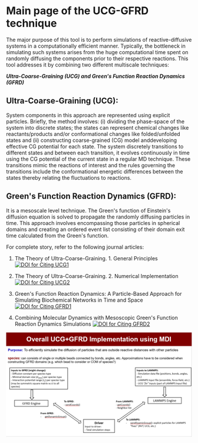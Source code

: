 # **Main page of the UCG-GFRD technique**

The major purpose of this tool is to perform simulations of reactive-diffusive systems in a computationally efficient manner. Typically, the  bottleneck in simulating such systems arises from the huge computational time spent on randomly diffusing the components prior to their respective reactions. This tool addresses it by combining two different multiscale techniques:

***Ultra-Coarse-Graining (UCG) and Green's Function Reaction Dynamics (GFRD)***

## **Ultra-Coarse-Graining (UCG):** 
System components in this approach are represented using explicit particles. Briefly, the method involves: (i) dividing the phase-space of the system into discrete states; the states can represent chemical changes like reactants/products and/or conformational changes like folded/unfolded states and (ii) constructing coarse-grained (CG) model anddeveloping effective CG potential for each state. The system discretely transitions to different states and between each transition, it evolves continuously in time using the CG potential of the current state in a regular MD technique. These transitions mimic the reactions of interest and the rules governing the transitions include the conformational energetic differences between the states thereby relating the fluctuations to reactions.

## **Green's Function Reaction Dynamics (GFRD):** 
It is a mesoscale level technique. The Green's function of Einstein's diffusion equation is solved to propagate the randomly diffusing particles in time. This approach involves encompassing those particles in spherical domains and creating an ordered event list consisting of their domain exit time calculated from the Green's function.

For complete story, refer to the following journal articles:
1) The Theory of Ultra-Coarse-Graining. 1. General Principles
[![DOI for Citing UCG1](https://img.shields.io/badge/DOI%3A-https%3A%2F%2Fdoi.org%2F10.1021%2Fct4000444-green)](https://doi.org/10.1021/ct4000444)

2) The Theory of Ultra-Coarse-Graining. 2. Numerical Implementation
[![DOI for Citing UCG2](https://img.shields.io/badge/DOI%3A%20-%20https%3A%2F%2Fdoi.org%2F10.1021%2Fct500834t-brightgreen)](https://doi.org/10.1021/ct500834t)

3) Green's Function Reaction Dynamics: A Particle-Based Approach for Simulating Biochemical Networks in Time and Space
[![DOI for Citing GFRD1](https://img.shields.io/badge/DOI%3A%20-%20https%3A%2F%2Fdoi.org%2F10.1063%F1.2137716-blue)](https://doi.org/10.1063/1.2137716)

4) Combining Molecular Dynamics with Mesoscopic Green's Function Reaction Dynamics Simulations
[![DOI for Citing GFRD2](https://img.shields.io/badge/DOI%3A%20-%20https%3A%2F%2Fdoi.org%2F10.1063%F1.4936254-green)](https://doi.org/10.1063/1.4936254)

![Overall Driver-Engine Structure](images/OverallStructure.png)
